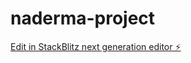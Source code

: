 # naderma-project

[Edit in StackBlitz next generation editor ⚡️](https://stackblitz.com/~/github.com/zouhair-bit-tech/naderma-project)
